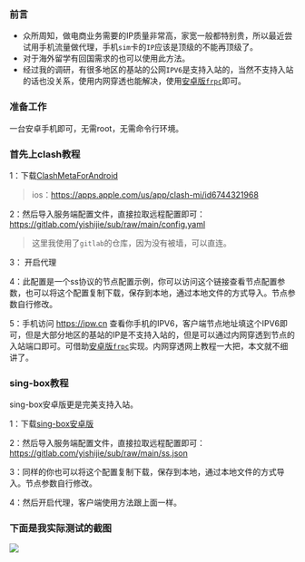 ### 前言
 
- 众所周知，做电商业务需要的IP质量非常高，家宽一般都特别贵，所以最近尝试用手机流量做代理，手机`sim`卡的`IP`应该是顶级的不能再顶级了。
- 对于海外留学有回国需求的也可以使用此方法。
- 经过我的调研，有很多地区的基站的公网`IPV6`是支持入站的，当然不支持入站的话也没关系，使用内网穿透也能解决，使用[安卓版`frpc`](https://github.com/AceDroidX/frp-Android)即可。

### 准备工作

一台安卓手机即可，无需root，无需命令行环境。

### 首先上clash教程

1：下载[ClashMetaForAndroid](https://github.com/MetaCubeX/ClashMetaForAndroid)

> ios：https://apps.apple.com/us/app/clash-mi/id6744321968

2：然后导入服务端配置文件，直接拉取远程配置即可：https://gitlab.com/yishijie/sub/raw/main/config.yaml

> 这里我使用了`gitlab`的仓库，因为没有被墙，可以直连。

3： 开启代理

4：此配置是一个ss协议的节点配置示例，你可以访问这个链接查看节点配置参数，也可以将这个配置复制下载，保存到本地，通过本地文件的方式导入。节点参数自行修改。

5：手机访问 https://ipw.cn 查看你手机的IPV6，客户端节点地址填这个IPV6即可，但是大部分地区的基站的IP是不支持入站的，但是可以通过内网穿透到节点的入站端口即可。可借助[安卓版`frpc`](https://github.com/AceDroidX/frp-Android)实现。内网穿透网上教程一大把，本文就不细讲了。


### sing-box教程

sing-box安卓版更是完美支持入站。

1：下载[sing-box安卓版](https://play.google.com/store/apps/details?id=io.nekohasekai.sfa&hl=zh-CN)

2：然后导入服务端配置文件，直接拉取远程配置即可：https://gitlab.com/yishijie/sub/raw/main/ss.json

3：同样的你也可以将这个配置复制下载，保存到本地，通过本地文件的方式导入。节点参数自行修改。

4：然后开启代理，客户端使用方法跟上面一样。


### 下面是我实际测试的截图 

![](https://img.erpweb.eu.org/imgs/2025/05/c9a2e3c683070ce5.png)

